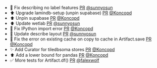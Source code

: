 - 🐛 Fix describing no label features [PR](https://github.com/laminlabs/lamindb/pull/2253) [@sunnyosun](https://github.com/sunnyosun)
- ⬆️ Upgrade lamindb-setup (unpin supabase) [PR](https://github.com/laminlabs/lamindb/pull/2252) [@Koncopd](https://github.com/Koncopd)
- ⬆️ Unpin supabase [PR](https://github.com/laminlabs/lamindb-setup/pull/909) [@Koncopd](https://github.com/Koncopd)
- ⬆️ Update wetlab [PR](https://github.com/laminlabs/lamindb/pull/2251) [@sunnyosun](https://github.com/sunnyosun)
- 🐛 Fix IPython import error [PR](https://github.com/laminlabs/lamindb/pull/2250) [@Koncopd](https://github.com/Koncopd)
- 🎨 Update describe layout [PR](https://github.com/laminlabs/lamindb/pull/2247) [@sunnyosun](https://github.com/sunnyosun)
- 🐛 Fix the error on existing cache on copy to cache in Artifact.save [PR](https://github.com/laminlabs/lamindb/pull/2248) [@Koncopd](https://github.com/Koncopd)
- ✨ Add Curator for tiledbsoma stores [PR](https://github.com/laminlabs/lamindb/pull/2228) [@Koncopd](https://github.com/Koncopd)
- ⬆️ Add a lower bound for pandas [PR](https://github.com/laminlabs/lamindb/pull/2242) [@Koncopd](https://github.com/Koncopd)
- ✅ More tests for Artifact.df() [PR](https://github.com/laminlabs/lamindb/pull/2241) [@falexwolf](https://github.com/falexwolf)
